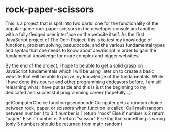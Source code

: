# rock-paper-scissors
This is a project that is split into two parts: one for the functionality of the popular game rock paper scissors in the developer console and another with a fully fledged user interface on the website itself. As the first JavaScript project of The Odin Project, this is to test my knowledge of functions, problem solving, pseudocode, and the various fundamental types and syntax that one needs to know about JavaScript in order to gain the fundamental knowledge for more complex and bigger websites.

By the end of the project, I hope to be able to get a solid grasp on JavaScript fundamentals which I will be using later on to create a basic website that will be able to prove my knowledge of the fundamentals. While I have done this course and other programming endeavors before, I am still relearning what I have put aside and this is just the beginning to my dedicated and successful programming career (hopefully...).


getComputerChoice function pseudocode
Computer gets a random choice between rock, paper, or scissors when function is called:
Call math random between number 1 to 3
If number is 1
  return "rock"
Else if number is 2
  return "paper"
Else if number is 3
  return "scissor"
Else
  log that something is wrong (only 3 numbers should be returned from math random)
